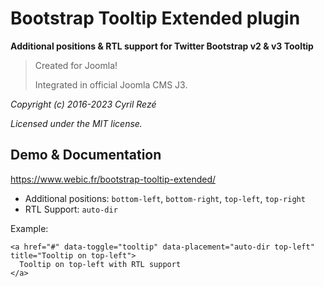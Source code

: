 # Bootstrap Tooltip Extended plugin
**Additional positions & RTL support for Twitter Bootstrap v2 & v3 Tooltip**

> Created for Joomla!
> 
> Integrated in official Joomla CMS J3.

_Copyright (c) 2016-2023 Cyril Rezé_

_Licensed under the MIT license._

## Demo & Documentation
https://www.webic.fr/bootstrap-tooltip-extended/

- Additional positions: <code>bottom-left</code>, <code>bottom-right</code>, <code>top-left</code>, <code>top-right</code>
- RTL Support: <code>auto-dir</code>

Example:

```
<a href="#" data-toggle="tooltip" data-placement="auto-dir top-left" title="Tooltip on top-left">
  Tooltip on top-left with RTL support
</a>
```

